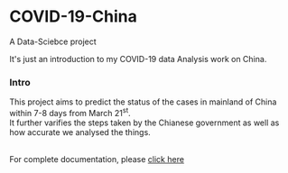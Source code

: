 # COVID-19-China
A Data-Sciebce project

It's just an introduction to my COVID-19 data Analysis work on China.

### Intro
This project aims to predict the status of the cases in mainland of China within 7-8 days from March 21<sup>st</sup>. <br />
It further varifies the steps taken by the Chianese government as well as how accurate we analysed the things. <br /><br />

For complete documentation, please [click here](documentation.html)
